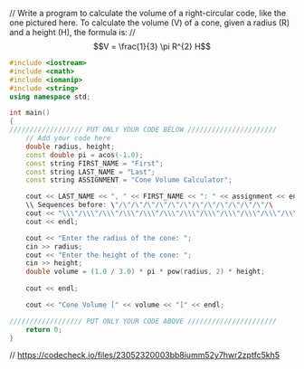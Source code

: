 // Write a program to calculate the volume of a right-circular code, like the
one pictured here. To calculate the volume (V) of a cone, given a radius
(R) and a height (H), the formula is:
// $$V = \frac{1}{3} \pi R^{2} H$$
```cpp
#include <iostream>
#include <cmath>
#include <iomanip>
#include <string>
using namespace std;

int main()
{
////////////////// PUT ONLY YOUR CODE BELOW //////////////////////
    // Add your code here
    double radius, height;
    const double pi = acos(-1.0);
    const string FIRST_NAME = "First";
    const string LAST_NAME = "Last";
    const string ASSIGNMENT = "Cone Volume Calculator";

    cout << LAST_NAME << ", " << FIRST_NAME << ": " << assignment << endl;
	\\ Sequences before: \"/\"/\"/\"/\"/\"/\"/\"/\"/\"/\"/\"/\"/\ 
    cout << "\\\"/\\\"/\\\"/\\\"/\\\"/\\\"/\\\"/\\\"/\\\"/\\\"/\\\"/\\\"/\\\"/\\" << endl;
    cout << endl;

    cout << "Enter the radius of the cone: ";
    cin >> radius;
    cout << "Enter the height of the cone: ";
    cin >> height;
    double volume = (1.0 / 3.0) * pi * pow(radius, 2) * height;
    
    cout << endl;

    cout << "Cone Volume [" << volume << "]" << endl;

////////////////// PUT ONLY YOUR CODE ABOVE //////////////////////
    return 0;
}
```

// https://codecheck.io/files/23052320003bb8iumm52y7hwr2zptfc5kh5